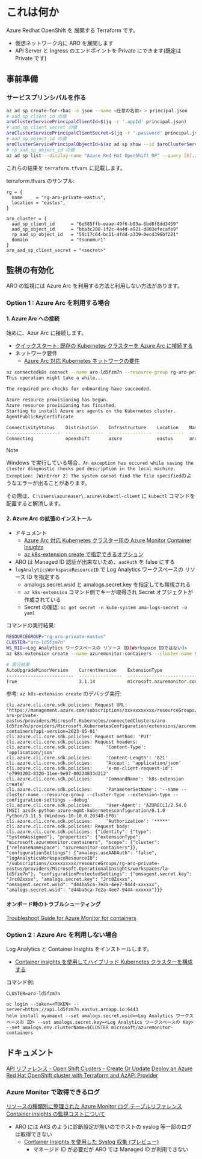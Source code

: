 # これは何か

Azure Redhat OpenShift を 展開する Terraform です。

- 仮想ネットワーク内に ARO を展開します
- API Server と Ingress のエンドポイントを Private にできます(既定は Private です)


## 事前準備

### サービスプリンシパルを作る

```sh
az ad sp create-for-rbac -o json --name <任意の名前> > principal.json
# aad_sp_client_id の値
aroClusterServicePrincipalClientId=$(jq -r '.appId' principal.json)
# aad_sp_client_secret の値
aroClusterServicePrincipalClientSecret=$(jq -r '.password' principal.json)
# aad_sp_object_id の値
aroClusterServicePrincipalObjectId=$(az ad sp show --id $aroClusterServicePrincipalClientId -o json | jq -r '.id')
# rp_aad_sp_object_id の値
az ad sp list --display-name "Azure Red Hat OpenShift RP" --query [0].id -o tsv
```

これらの結果を `terraform.tfvars` に記載します。

terraform.tfvars のサンプル:

```hcl
rg = {
  name     = "rg-aro-private-eastus",
  location = "eastus",
}

aro_cluster = {
  aad_sp_client_id      = "6e585ffb-eaae-49f6-b93a-6bd8f8dd3459"
  aad_sp_object_id      = "bba3c208-1f2c-4a4d-a921-d803efecafe9"
  rp_aad_sp_object_id   = "50c17c64-bc11-4fdd-a339-0ecd396bf221"
  domain                = "tsunomur1"
}
aro_aad_sp_client_secret = "<secret>"
```

## 監視の有効化

ARO の監視には Azure Arc を利用する方法と利用しない方法があります。

### Option 1 : Azure Arc を利用する場合

#### 1. Azure Arc への接続
始めに、Azur Arc に接続します。

- [クイックスタート: 既存の Kubernetes クラスターを Azure Arc に接続する](https://learn.microsoft.com/ja-jp/azure/azure-arc/kubernetes/network-requirements?tabs=azure-cloud)
- ネットワーク要件
  - [Azure Arc 対応 Kubernetes ネットワークの要件](https://learn.microsoft.com/ja-jp/azure/azure-arc/kubernetes/network-requirements?tabs=azure-cloud)


```sh
az connectedk8s connect --name aro-ld5fzm7n --resource-group rg-aro-private-eastus
This operation might take a while...

The required pre-checks for onboarding have succeeded.

Azure resource provisioning has begun.
Azure resource provisioning has finished.
Starting to install Azure arc agents on the Kubernetes cluster.
AgentPublicKeyCertificate

ConnectivityStatus    Distribution    Infrastructure    Location    Name          ProvisioningState    ResourceGroup
--------------------  --------------  ----------------  ----------  ------------  -------------------  ---------------------
Connecting            openshift       azure             eastus      aro-ld5fzm7n  Succeeded            rg-aro-private-eastus
```

> [!NOTE]
> Windows で実行している場合、`An exception has occured while saving the cluster diagnostic checks pod description in the local machine. Exception: [WinError 2] The system cannot find the file specified`のようなエラーが出ることがあります。
> 
> その際は、`C:\Users\azureuser\.azure\kubectl-client` に `kubectl` コマンドを配置すると解消します。

#### 2. Azure Arc の拡張のインストール

- ドキュメント
  - [Azure Arc 対応 Kubernetes クラスター用の Azure Monitor Container Insights](https://learn.microsoft.com/ja-jp/azure/azure-monitor/containers/container-insights-enable-arc-enabled-clusters?tabs=create-cli%2Cverify-portal%2Cmigrate-cli)
  - [az k8s-extension create で指定できるオプション](https://github.com/microsoft/Docker-Provider/blob/ci_prod/charts/azuremonitor-containers/values.yaml)
- ARO は Managed ID 認証が出来ないため、`aadAuth` を false にする
- `logAnalyticsWorkspaceResourceID` で Log Analytics ワークスペースの リソース ID を指定する
  - amalogs.secret.wsid と amalogs.secret.key を指定しても無視される
  - `az k8s-extension` コマンド側でキーが取得され Secret オブジェクトが作成されている
  - Secret の確認: `oc get secret -n kube-system ama-logs-secret -o yaml`

コマンドの実行結果:
```sh
RESOURCEGROUP="rg-aro-private-eastus"
CLUSTER="aro-ld5fzm7n"
WS_RID=<Log Analytics ワークスペースの リソース ID(Workspace IDではない)>
az k8s-extension create --name azuremonitor-containers --cluster-name $CLUSTER --resource-group $RESOURCEGROUP --cluster-type connectedClusters --extension-type Microsoft.AzureMonitor.Containers --configuration-settings amalogs.useAADAuth=false logAnalyticsWorkspaceResourceID=$WS_RID

# 実行結果
AutoUpgradeMinorVersion    CurrentVersion    ExtensionType                      IsSystemExtension    Name                     ProvisioningState    ReleaseTrain    ResourceGroup
-------------------------  ----------------  ---------------------------------  -------------------  -----------------------  -------------------  --------------  ---------------------
True                       3.1.14            microsoft.azuremonitor.containers  False                azuremonitor-containers  Succeeded            Stable          rg-aro-private-eastus
```

参考: `az k8s-extension create` のデバッグ実行:
```
cli.azure.cli.core.sdk.policies: Request URL: 'https://management.azure.com/subscriptions/xxxxxxxxxxx/resourceGroups/rg-aro-private-eastus/providers/Microsoft.Kubernetes/connectedClusters/aro-ld5fzm7n/providers/Microsoft.KubernetesConfiguration/extensions/azuremonitor-containers?api-version=2023-05-01'
cli.azure.cli.core.sdk.policies: Request method: 'PUT'
cli.azure.cli.core.sdk.policies: Request headers:
cli.azure.cli.core.sdk.policies:     'Content-Type': 'application/json'
cli.azure.cli.core.sdk.policies:     'Content-Length': '821'
cli.azure.cli.core.sdk.policies:     'Accept': 'application/json'
cli.azure.cli.core.sdk.policies:     'x-ms-client-request-id': 'e7991203-8320-11ee-9e97-00224833d212'
cli.azure.cli.core.sdk.policies:     'CommandName': 'k8s-extension create'
cli.azure.cli.core.sdk.policies:     'ParameterSetName': '--name --cluster-name --resource-group --cluster-type --extension-type --configuration-settings --debug'
cli.azure.cli.core.sdk.policies:     'User-Agent': 'AZURECLI/2.54.0 (MSI) azsdk-python-azure-mgmt-kubernetesconfiguration/0.1.0 Python/3.11.5 (Windows-10-10.0.20348-SP0)'
cli.azure.cli.core.sdk.policies:     'Authorization': '*****'
cli.azure.cli.core.sdk.policies: Request body:
cli.azure.cli.core.sdk.policies: {"identity": {"type": "SystemAssigned"}, "properties": {"extensionType": "microsoft.azuremonitor.containers", "scope": {"cluster": {"releaseNamespace": "azuremonitor-containers"}}, "configurationSettings": {"amalogs.useAADAuth": "false", "logAnalyticsWorkspaceResourceID": "/subscriptions/xxxxxxxxxx/resourceGroups/rg-aro-private-eastus/providers/Microsoft.OperationalInsights/workspaces/la-ld5fzm7n"}, "configurationProtectedSettings": {"omsagent.secret.key": "Jrc0Zxxxx", "amalogs.secret.key": "Jrc0Zxxxx", "omsagent.secret.wsid": "d44ba5ca-7e2a-4ee7-9444-xxxxxx", "amalogs.secret.wsid": "d44ba5ca-7e2a-4ee7-9444-xxxxxx"}}}
```

#### オンボード時のトラブルシューティング

[Troubleshoot Guide for Azure Monitor for containers](https://github.com/microsoft/Docker-Provider/blob/ci_prod/scripts/troubleshoot/README.md#azure-arc-enabled-kubernetes-1)

### Option 2 : Azure Arc を利用しない場合

Log Analytics と Container Insights をインストールします。

- [Container insights を使用してハイブリッド Kubernetes クラスターを構成する](https://learn.microsoft.com/ja-jp/azure/azure-monitor/containers/container-insights-hybrid-setup)

コマンド例:
```
CLUSTER=aro-ld5fzm7n

oc login --token=<TOKEN> --server=https://api.ld5fzm7n.eastus.aroapp.io:6443
helm install myamaext --set amalogs.secret.wsid=<Log Analytics ワークスペースの ID> --set amalogs.secret.key=<Log Analytics ワークスペースの Key> --set amalogs.env.clusterName=$CLUSTER microsoft/azuremonitor-containers
```

## ドキュメント

[API リファレンス - Open Shift Clusters - Create Or Update](https://learn.microsoft.com/en-us/rest/api/openshift/open-shift-clusters/create-or-update?view=rest-openshift-2023-09-04&tabs=HTTP)
[Deploy an Azure Red Hat OpenShift cluster with Terraform and AzAPI Provider](https://learn.microsoft.com/en-us/samples/azure-samples/aro-azapi-terraform/aro-azapi-terraform/)

### Azure Monitor で取得できるログ

[リソースの種類別に整理された Azure Monitor ログ テーブルリファレンス](https://learn.microsoft.com/ja-jp/azure/azure-monitor/reference/tables/tables-resourcetype#azure-arc-enabled-kubernetes)
[Container insights の監視コストについて](https://learn.microsoft.com/ja-jp/azure/azure-monitor/containers/container-insights-cost#data-collected-from-kubernetes-clusters)

- ARO には AKS のように診断設定が無いのでホストの syslog 等一部のログは取得できない
  - [Container Insights を使用した Syslog 収集 (プレビュー)](https://learn.microsoft.com/ja-jp/azure/azure-monitor/containers/container-insights-syslog)
    - マネージド ID が必要だが ARO では Managed ID が利用できない
